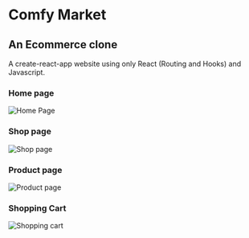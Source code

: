 # Comfy Market
## An Ecommerce clone

A create-react-app website using only React (Routing and Hooks) and Javascript.

### Home page
![Home Page](https://i.imgur.com/7oe7HsP.png)

### Shop page
![Shop page](https://i.imgur.com/0INDgv3.png)

### Product page
![Product page](https://i.imgur.com/3xWykhv.png)

### Shopping Cart
![Shopping cart](https://i.imgur.com/itW41dD.png)

